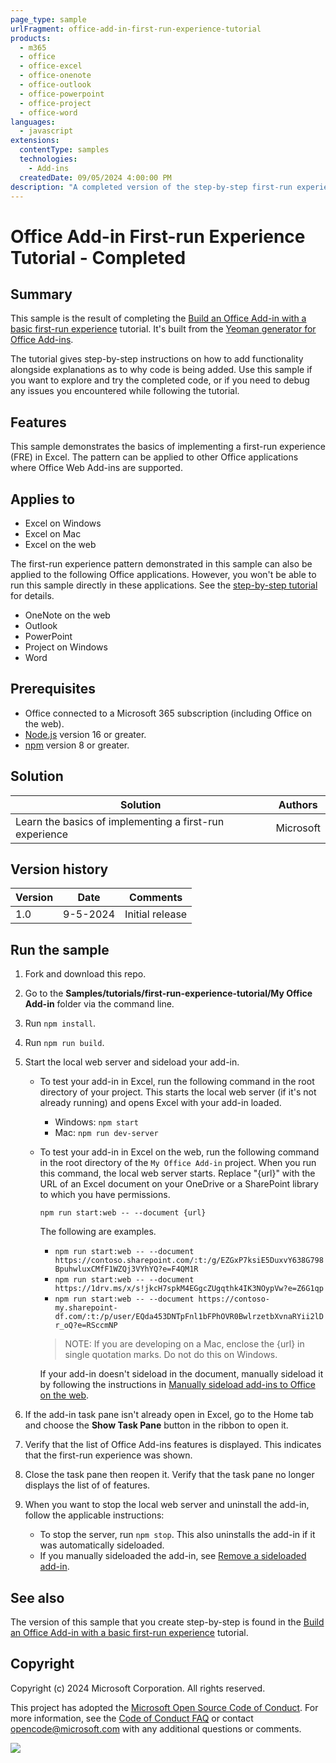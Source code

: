 ```yaml
---
page_type: sample
urlFragment: office-add-in-first-run-experience-tutorial
products:
  - m365
  - office
  - office-excel
  - office-onenote
  - office-outlook
  - office-powerpoint
  - office-project
  - office-word
languages:
  - javascript
extensions:
  contentType: samples
  technologies:
    - Add-ins
  createdDate: 09/05/2024 4:00:00 PM
description: "A completed version of the step-by-step first-run experience tutorial hosted on learn.microsoft.com."
---
```


# Office Add-in First-run Experience Tutorial - Completed

## Summary

This sample is the result of completing the [Build an Office Add-in with a basic first-run experience](https://learn.microsoft.com/office/dev/add-ins/tutorials/first-run-experience-tutorial) tutorial. It's built from the [Yeoman generator for Office Add-ins](https://learn.microsoft.com/office/dev/add-ins/develop/yeoman-generator-overview).

The tutorial gives step-by-step instructions on how to add functionality alongside explanations as to why code is being added. Use this sample if you want to explore and try the completed code, or if you need to debug any issues you encountered while following the tutorial.

## Features

This sample demonstrates the basics of implementing a first-run experience (FRE) in Excel. The pattern can be applied to other Office applications where Office Web Add-ins are supported.

## Applies to

- Excel on Windows
- Excel on Mac
- Excel on the web

The first-run experience pattern demonstrated in this sample can also be applied to the following Office applications. However, you won't be able to run this sample directly in these applications. See the [step-by-step tutorial](https://learn.microsoft.com/office/dev/add-ins/tutorials/first-run-experience-tutorial) for details.

- OneNote on the web
- Outlook
- PowerPoint
- Project on Windows
- Word

## Prerequisites

- Office connected to a Microsoft 365 subscription (including Office on the web).
- [Node.js](https://nodejs.org/) version 16 or greater.
- [npm](https://docs.npmjs.com/downloading-and-installing-node-js-and-npm) version 8 or greater.

## Solution

Solution | Authors
---------|----------
Learn the basics of implementing a first-run experience | Microsoft

## Version history

Version  | Date | Comments
---------| -----| --------
1.0 | 9-5-2024 | Initial release

## Run the sample

1. Fork and download this repo.

1. Go to the **Samples/tutorials/first-run-experience-tutorial/My Office Add-in** folder via the command line.

1. Run `npm install`.

1. Run `npm run build`.

1. Start the local web server and sideload your add-in.

    - To test your add-in in Excel, run the following command in the root directory of your project. This starts the local web server (if it's not already running) and opens Excel with your add-in loaded.

      - Windows: `npm start`
      - Mac: `npm run dev-server`

    - To test your add-in in Excel on the web, run the following command in the root directory of the `My Office Add-in` project. When you run this command, the local web server starts. Replace "{url}" with the URL of an Excel document on your OneDrive or a SharePoint library to which you have permissions.

      ```command line
      npm run start:web -- --document {url}
      ```

      The following are examples.

      - `npm run start:web -- --document https://contoso.sharepoint.com/:t:/g/EZGxP7ksiE5DuxvY638G798BpuhwluxCMfF1WZQj3VYhYQ?e=F4QM1R`
      - `npm run start:web -- --document https://1drv.ms/x/s!jkcH7spkM4EGgcZUgqthk4IK3NOypVw?e=Z6G1qp`
      - `npm run start:web -- --document https://contoso-my.sharepoint-df.com/:t:/p/user/EQda453DNTpFnl1bFPhOVR0BwlrzetbXvnaRYii2lDr_oQ?e=RSccmNP`

      > NOTE: If you are developing on a Mac, enclose the {url} in single quotation marks. Do not do this on Windows.

      If your add-in doesn't sideload in the document, manually sideload it by following the instructions in [Manually sideload add-ins to Office on the web](https://learn.microsoft.com/office/dev/add-ins/testing/sideload-office-add-ins-for-testing).

1. If the add-in task pane isn't already open in Excel, go to the Home tab and choose the **Show Task Pane** button in the ribbon to open it.

1. Verify that the list of Office Add-ins features is displayed. This indicates that the first-run experience was shown.

1. Close the task pane then reopen it. Verify that the task pane no longer displays the list of of features.

1. When you want to stop the local web server and uninstall the add-in, follow the applicable instructions:

    - To stop the server, run `npm stop`. This also uninstalls the add-in if it was automatically sideloaded.
    - If you manually sideloaded the add-in, see [Remove a sideloaded add-in](https://learn.microsoft.com/office/dev/add-ins/testing/sideload-office-add-ins-for-testing#remove-a-sideloaded-add-in).

## See also

The version of this sample that you create step-by-step is found in the [Build an Office Add-in with a basic first-run experience](https://learn.microsoft.com/office/dev/add-ins/tutorials/first-run-experience-tutorial) tutorial.

## Copyright

Copyright (c) 2024 Microsoft Corporation. All rights reserved.

This project has adopted the [Microsoft Open Source Code of Conduct](https://opensource.microsoft.com/codeofconduct/). For more information, see the [Code of Conduct FAQ](https://opensource.microsoft.com/codeofconduct/faq/) or contact [opencode@microsoft.com](mailto:opencode@microsoft.com) with any additional questions or comments.

<img src="https://pnptelemetry.azurewebsites.net/pnp-officeaddins/samples/office-add-in-first-run-experience-tutorial" />